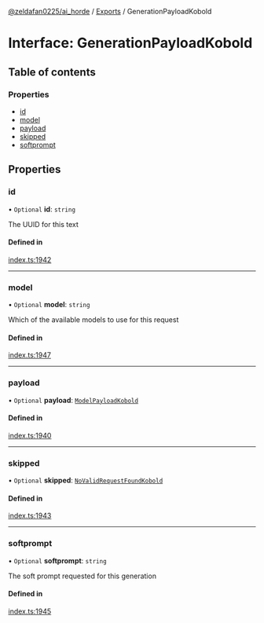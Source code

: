 [@zeldafan0225/ai_horde](../README.md) / [Exports](../modules.md) / GenerationPayloadKobold

# Interface: GenerationPayloadKobold

## Table of contents

### Properties

- [id](GenerationPayloadKobold.md#id)
- [model](GenerationPayloadKobold.md#model)
- [payload](GenerationPayloadKobold.md#payload)
- [skipped](GenerationPayloadKobold.md#skipped)
- [softprompt](GenerationPayloadKobold.md#softprompt)

## Properties

### id

• `Optional` **id**: `string`

The UUID for this text

#### Defined in

[index.ts:1942](https://github.com/ZeldaFan0225/ai_horde/blob/1d5fbc0/index.ts#L1942)

___

### model

• `Optional` **model**: `string`

Which of the available models to use for this request

#### Defined in

[index.ts:1947](https://github.com/ZeldaFan0225/ai_horde/blob/1d5fbc0/index.ts#L1947)

___

### payload

• `Optional` **payload**: [`ModelPayloadKobold`](ModelPayloadKobold.md)

#### Defined in

[index.ts:1940](https://github.com/ZeldaFan0225/ai_horde/blob/1d5fbc0/index.ts#L1940)

___

### skipped

• `Optional` **skipped**: [`NoValidRequestFoundKobold`](NoValidRequestFoundKobold.md)

#### Defined in

[index.ts:1943](https://github.com/ZeldaFan0225/ai_horde/blob/1d5fbc0/index.ts#L1943)

___

### softprompt

• `Optional` **softprompt**: `string`

The soft prompt requested for this generation

#### Defined in

[index.ts:1945](https://github.com/ZeldaFan0225/ai_horde/blob/1d5fbc0/index.ts#L1945)
